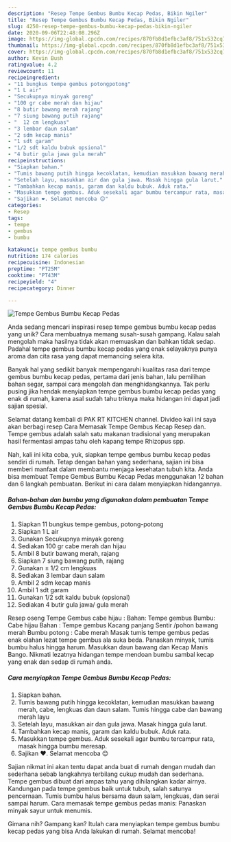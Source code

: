 ```yaml
---
description: "Resep Tempe Gembus Bumbu Kecap Pedas, Bikin Ngiler"
title: "Resep Tempe Gembus Bumbu Kecap Pedas, Bikin Ngiler"
slug: 4250-resep-tempe-gembus-bumbu-kecap-pedas-bikin-ngiler
date: 2020-09-06T22:48:08.296Z
image: https://img-global.cpcdn.com/recipes/870fb8d1efbc3af8/751x532cq70/tempe-gembus-bumbu-kecap-pedas-foto-resep-utama.jpg
thumbnail: https://img-global.cpcdn.com/recipes/870fb8d1efbc3af8/751x532cq70/tempe-gembus-bumbu-kecap-pedas-foto-resep-utama.jpg
cover: https://img-global.cpcdn.com/recipes/870fb8d1efbc3af8/751x532cq70/tempe-gembus-bumbu-kecap-pedas-foto-resep-utama.jpg
author: Kevin Bush
ratingvalue: 4.2
reviewcount: 11
recipeingredient:
- "11 bungkus tempe gembus potongpotong"
- "1 L air"
- "Secukupnya minyak goreng"
- "100 gr cabe merah dan hijau"
- "8 butir bawang merah rajang"
- "7 siung bawang putih rajang"
- "  12 cm lengkuas"
- "3 lembar daun salam"
- "2 sdm kecap manis"
- "1 sdt garam"
- "1/2 sdt kaldu bubuk opsional"
- "4 butir gula jawa gula merah"
recipeinstructions:
- "Siapkan bahan."
- "Tumis bawang putih hingga kecoklatan, kemudian masukkan bawang merah, cabe, lengkuas dan daun salam. Tumis hingga cabe dan bawang merah layu"
- "Setelah layu, masukkan air dan gula jawa. Masak hingga gula larut."
- "Tambahkan kecap manis, garam dan kaldu bubuk. Aduk rata."
- "Masukkan tempe gembus. Aduk sesekali agar bumbu tercampur rata, masak hingga bumbu meresap."
- "Sajikan ❤. Selamat mencoba 😊"
categories:
- Resep
tags:
- tempe
- gembus
- bumbu

katakunci: tempe gembus bumbu 
nutrition: 174 calories
recipecuisine: Indonesian
preptime: "PT25M"
cooktime: "PT43M"
recipeyield: "4"
recipecategory: Dinner

---
```



![Tempe Gembus Bumbu Kecap Pedas](https://img-global.cpcdn.com/recipes/870fb8d1efbc3af8/751x532cq70/tempe-gembus-bumbu-kecap-pedas-foto-resep-utama.jpg)

Anda sedang mencari inspirasi resep tempe gembus bumbu kecap pedas yang unik? Cara membuatnya memang susah-susah gampang. Kalau salah mengolah maka hasilnya tidak akan memuaskan dan bahkan tidak sedap. Padahal tempe gembus bumbu kecap pedas yang enak selayaknya punya aroma dan cita rasa yang dapat memancing selera kita.

Banyak hal yang sedikit banyak mempengaruhi kualitas rasa dari tempe gembus bumbu kecap pedas, pertama dari jenis bahan, lalu pemilihan bahan segar, sampai cara mengolah dan menghidangkannya. Tak perlu pusing jika hendak menyiapkan tempe gembus bumbu kecap pedas yang enak di rumah, karena asal sudah tahu triknya maka hidangan ini dapat jadi sajian spesial.

Selamat datang kembali di PAK RT KITCHEN channel. Divideo kali ini saya akan berbagi resep Cara Memasak Tempe Gembus Kecap Resep dan. Tempe gembus adalah salah satu makanan tradisional yang merupakan hasil fermentasi ampas tahu oleh kapang tempe Rhizopus spp.


Nah, kali ini kita coba, yuk, siapkan tempe gembus bumbu kecap pedas sendiri di rumah. Tetap dengan bahan yang sederhana, sajian ini bisa memberi manfaat dalam membantu menjaga kesehatan tubuh kita. Anda bisa membuat Tempe Gembus Bumbu Kecap Pedas menggunakan 12 bahan dan 6 langkah pembuatan. Berikut ini cara dalam menyiapkan hidangannya.

<!--inarticleads1-->

##### Bahan-bahan dan bumbu yang digunakan dalam pembuatan Tempe Gembus Bumbu Kecap Pedas:

1. Siapkan 11 bungkus tempe gembus, potong-potong
1. Siapkan 1 L air
1. Gunakan Secukupnya minyak goreng
1. Sediakan 100 gr cabe merah dan hijau
1. Ambil 8 butir bawang merah, rajang
1. Siapkan 7 siung bawang putih, rajang
1. Gunakan  ± 1/2 cm lengkuas
1. Sediakan 3 lembar daun salam
1. Ambil 2 sdm kecap manis
1. Ambil 1 sdt garam
1. Gunakan 1/2 sdt kaldu bubuk (opsional)
1. Sediakan 4 butir gula jawa/ gula merah


Resep oseng Tempe Gembus cabe hijau : Bahan: Tempe gembus Bumbu: Cabe hijau Bahan : Tempe gembus Kacang panjang Sentir /pohon bawang merah Bumbu potong : Cabe merah Masak tumis tempe gembus pedas enak olahan lezat tempe gembus ala suka beda. Panaskan minyak, tumis bumbu halus hingga harum. Masukkan daun bawang dan Kecap Manis Bango. Nikmati lezatnya hidangan tempe mendoan bumbu sambal kecap yang enak dan sedap di rumah anda. 

<!--inarticleads2-->

##### Cara menyiapkan Tempe Gembus Bumbu Kecap Pedas:

1. Siapkan bahan.
1. Tumis bawang putih hingga kecoklatan, kemudian masukkan bawang merah, cabe, lengkuas dan daun salam. Tumis hingga cabe dan bawang merah layu
1. Setelah layu, masukkan air dan gula jawa. Masak hingga gula larut.
1. Tambahkan kecap manis, garam dan kaldu bubuk. Aduk rata.
1. Masukkan tempe gembus. Aduk sesekali agar bumbu tercampur rata, masak hingga bumbu meresap.
1. Sajikan ❤. Selamat mencoba 😊


Sajian nikmat ini akan tentu dapat anda buat di rumah dengan mudah dan sederhana sebab langkahnya terbilang cukup mudah dan sederhana. Tempe gembus dibuat dari ampas tahu yang dihilangkan kadar airnya. Kandungan pada tempe gembus baik untuk tubuh, salah satunya pencernaan. Tumis bumbu halus bersama daun salam, lengkuas, dan serai sampai harum. Cara memasak tempe gembus pedas manis: Panaskan minyak sayur untuk menumis. 

Gimana nih? Gampang kan? Itulah cara menyiapkan tempe gembus bumbu kecap pedas yang bisa Anda lakukan di rumah. Selamat mencoba!

